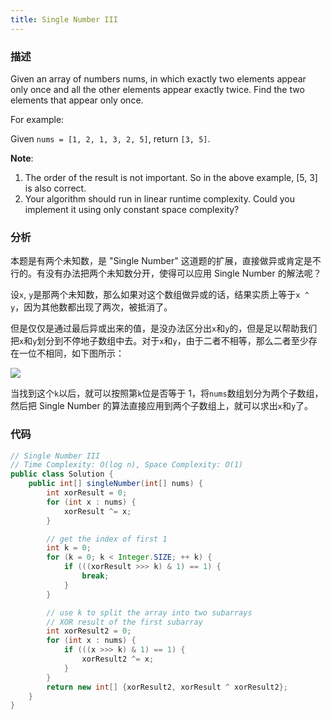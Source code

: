```yaml
---
title: Single Number III
---
```


### 描述

Given an array of numbers nums, in which exactly two elements appear only once and all the other elements appear exactly twice. Find the two elements that appear only once.

For example:

Given `nums = [1, 2, 1, 3, 2, 5]`, return `[3, 5]`.

**Note**:

1. The order of the result is not important. So in the above example, [5, 3] is also correct.
2. Your algorithm should run in linear runtime complexity. Could you implement it using only constant space complexity?

### 分析

本题是有两个未知数，是 "Single Number" 这道题的扩展，直接做异或肯定是不行的。有没有办法把两个未知数分开，使得可以应用 Single Number 的解法呢？

设`x`, `y`是那两个未知数，那么如果对这个数组做异或的话，结果实质上等于`x ^ y`，因为其他数都出现了两次，被抵消了。

但是仅仅是通过最后异或出来的值，是没办法区分出`x`和`y`的，但是足以帮助我们把`x`和`y`划分到不停地子数组中去。对于`x`和`y`，由于二者不相等，那么二者至少存在一位不相同，如下图所示：

![](/img/single-number-iii.png)

当找到这个`k`以后，就可以按照第`k`位是否等于 1，将`nums`数组划分为两个子数组，然后把 Single Number 的算法直接应用到两个子数组上，就可以求出`x`和`y`了。

### 代码

```java
// Single Number III
// Time Complexity: O(log n), Space Complexity: O(1)
public class Solution {
    public int[] singleNumber(int[] nums) {
        int xorResult = 0;
        for (int x : nums) {
            xorResult ^= x;
        }

        // get the index of first 1
        int k = 0;
        for (k = 0; k < Integer.SIZE; ++ k) {
            if (((xorResult >>> k) & 1) == 1) {
                break;
            }
        }

        // use k to split the array into two subarrays
        // XOR result of the first subarray
        int xorResult2 = 0;
        for (int x : nums) {
            if (((x >>> k) & 1) == 1) {
                xorResult2 ^= x;
            }
        }
        return new int[] {xorResult2, xorResult ^ xorResult2};
    }
}
```
